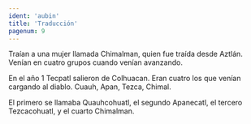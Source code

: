 ```yaml
---
ident: 'aubin'
title: 'Traducción'
pagenum: 9
---
```

Traían a una mujer llamada Chimalman, quien fue traída desde Aztlán. Venían en cuatro grupos cuando venían avanzando.

En el año 1 Tecpatl salieron de Colhuacan. Eran cuatro los que venían cargando al diablo. 
Cuauh, Apan, Tezca, Chimal.

El primero se llamaba Quauhcohuatl, el segundo Apanecatl, el tercero Tezcacohuatl, y el cuarto Chimalman. 
